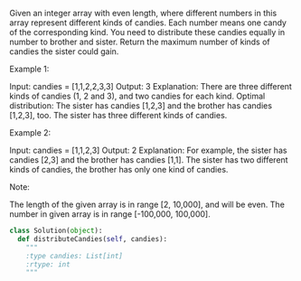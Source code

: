 Given an integer array with even length, where different numbers in this array represent different kinds of candies. Each number means one candy of the corresponding kind. You need to distribute these candies equally in number to brother and sister. Return the maximum number of kinds of candies the sister could gain. 

Example 1:

Input: candies = [1,1,2,2,3,3]
Output: 3
Explanation:
There are three different kinds of candies (1, 2 and 3), and two candies for each kind.
Optimal distribution: The sister has candies [1,2,3] and the brother has candies [1,2,3], too. 
The sister has three different kinds of candies. 



Example 2:

Input: candies = [1,1,2,3]
Output: 2
Explanation: For example, the sister has candies [2,3] and the brother has candies [1,1]. 
The sister has two different kinds of candies, the brother has only one kind of candies. 



Note:

The length of the given array is in range [2, 10,000], and will be even.
The number in given array is in range [-100,000, 100,000].




```python
class Solution(object):
  def distributeCandies(self, candies):
    """
    :type candies: List[int]
    :rtype: int
    """
```
